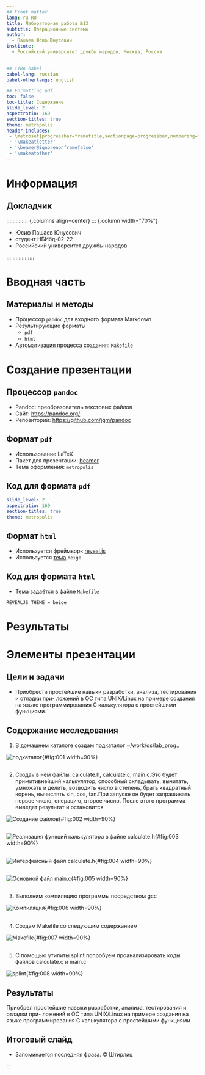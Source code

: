 ```yaml
---
## Front matter
lang: ru-RU
title: Лабораторная работа №13
subtitle: Операционные системы
author:
  - Пашаев Юсиф Юнусович
institute:
  - Российский университет дружбы народов, Москва, Россия
 

## i18n babel
babel-lang: russian
babel-otherlangs: english

## Formatting pdf
toc: false
toc-title: Содержание
slide_level: 2
aspectratio: 169
section-titles: true
theme: metropolis
header-includes:
 - \metroset{progressbar=frametitle,sectionpage=progressbar,numbering=fraction}
 - '\makeatletter'
 - '\beamer@ignorenonframefalse'
 - '\makeatother'
---
```


# Информация

## Докладчик

:::::::::::::: {.columns align=center}
::: {.column width="70%"}

  * Юсиф Пашаев Юнусович
  * студент НБИбд-02-22
  * Российский университет дружбы народов
 

:::
::::::::::::::

# Вводная часть

## Материалы и методы

- Процессор `pandoc` для входного формата Markdown
- Результирующие форматы
	- `pdf`
	- `html`
- Автоматизация процесса создания: `Makefile`

# Создание презентации

## Процессор `pandoc`

- Pandoc: преобразователь текстовых файлов
- Сайт: <https://pandoc.org/>
- Репозиторий: <https://github.com/jgm/pandoc>

## Формат `pdf`

- Использование LaTeX
- Пакет для презентации: [beamer](https://ctan.org/pkg/beamer)
- Тема оформления: `metropolis`

## Код для формата `pdf`

```yaml
slide_level: 2
aspectratio: 169
section-titles: true
theme: metropolis
```

## Формат `html`

- Используется фреймворк [reveal.js](https://revealjs.com/)
- Используется [тема](https://revealjs.com/themes/) `beige`

## Код для формата `html`

- Тема задаётся в файле `Makefile`

```make
REVEALJS_THEME = beige 
```
# Результаты


# Элементы презентации

## Цели и задачи
- Приобрести простейшие навыки разработки, анализа, тестирования и отладки при-
ложений в ОС типа UNIX/Linux на примере создания на языке программирования
С калькулятора с простейшими функциями.


## Содержание исследования

1.  В домашнем каталоге создам подкаталог ~/work/os/lab_prog..

![подкаталог](image/1.png){#fig:001 width=90%}

##

2. Cоздаv в нём файлы: calculate.h, calculate.c, main.c.Это будет примитивнейший калькулятор, способный складывать, вычитать, умножать и делить, возводить число в степень, брать квадратный корень, вычислять sin, cos, tan.При запуске он будет запрашивать первое число, операцию, второе число. После этого программа выведет результат и остановится.

![Создание файлов](image/2.png){#fig:002 width=90%}

##

![Реализация функций калькулятора в файле calculate.h](image/3.png){#fig:003 width=90%}

##

![Интерфейсный файл calculate.h](image/4.png){#fig:004 width=90%}

##

![Основной файл main.c](image/5.png){#fig:005 width=90%}

##

3. Выполним компиляцию программы посредством gcc  

![Компиляция](image/6.png){#fig:006 width=90%}

##

4. Создам Makefile со следующим содержанием 

![Makefile](image/7.png){#fig:007 width=90%}

##

5. С помощью утилиты splint попробуем проанализировать коды файлов calculate.c
и main.c 

![splint](image/8.png){#fig:008 width=90%}

##

## Результаты

Приобрел простейшие навыки разработки, анализа, тестирования и отладки при-
ложений в ОС типа UNIX/Linux на примере создания на языке программирования
С калькулятора с простейшими функциями



## Итоговый слайд

- Запоминается последняя фраза. © Штирлиц

:::

